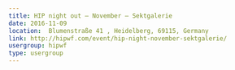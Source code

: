```yaml
---
title: HIP night out – November – Sektgalerie
date: 2016-11-09
location:  Blumenstraße 41 , Heidelberg, 69115, Germany
link: http://hipwf.com/event/hip-night-november-sektgalerie/
usergroup: hipwf
type: usergroup
---
```

